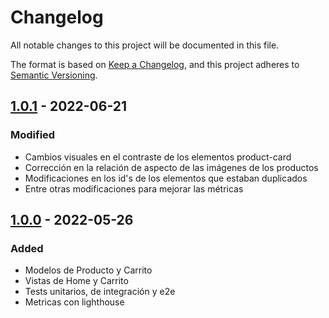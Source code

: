 # Changelog

All notable changes to this project will be documented in this file.

The format is based on [Keep a Changelog](https://keepachangelog.com/en/1.0.0/),
and this project adheres to [Semantic Versioning](https://semver.org/spec/v2.0.0.html).

## [1.0.1] - 2022-06-21

### Modified

-   Cambios visuales en el contraste de los elementos product-card
-   Corrección en la relación de aspecto de las imágenes de los productos
-   Modificaciones en los id's de los elementos que estaban duplicados
-   Entre otras modificaciones para mejorar las métricas


## [1.0.0] - 2022-05-26

### Added

-   Modelos de Producto y Carrito
-   Vistas de Home y Carrito
-   Tests unitarios, de integración y e2e
-   Metricas con lighthouse

[unreleased]: https://github.com/frlp-utn-ingsoft/shopp/compare/v1.0.0...HEAD
[1.0.1]: https://github.com/frlp-utn-ingsoft/shopp/releases/tag/v1.0.0-beta
[1.0.0]: https://github.com/frlp-utn-ingsoft/shopp/releases/tag/v1.0.0-beta